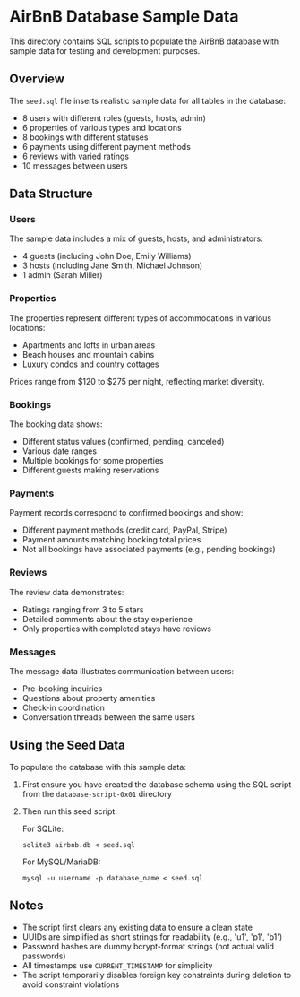 # AirBnB Database Sample Data

This directory contains SQL scripts to populate the AirBnB database with sample data for testing and development purposes.

## Overview

The `seed.sql` file inserts realistic sample data for all tables in the database:

- 8 users with different roles (guests, hosts, admin)
- 6 properties of various types and locations
- 8 bookings with different statuses
- 6 payments using different payment methods
- 6 reviews with varied ratings
- 10 messages between users

## Data Structure

### Users
The sample data includes a mix of guests, hosts, and administrators:
- 4 guests (including John Doe, Emily Williams)
- 3 hosts (including Jane Smith, Michael Johnson)
- 1 admin (Sarah Miller)

### Properties
The properties represent different types of accommodations in various locations:
- Apartments and lofts in urban areas
- Beach houses and mountain cabins
- Luxury condos and country cottages

Prices range from $120 to $275 per night, reflecting market diversity.

### Bookings
The booking data shows:
- Different status values (confirmed, pending, canceled)
- Various date ranges
- Multiple bookings for some properties
- Different guests making reservations

### Payments
Payment records correspond to confirmed bookings and show:
- Different payment methods (credit card, PayPal, Stripe)
- Payment amounts matching booking total prices
- Not all bookings have associated payments (e.g., pending bookings)

### Reviews
The review data demonstrates:
- Ratings ranging from 3 to 5 stars
- Detailed comments about the stay experience
- Only properties with completed stays have reviews

### Messages
The message data illustrates communication between users:
- Pre-booking inquiries
- Questions about property amenities
- Check-in coordination
- Conversation threads between the same users

## Using the Seed Data

To populate the database with this sample data:

1. First ensure you have created the database schema using the SQL script from the `database-script-0x01` directory
2. Then run this seed script:

   For SQLite:
   ```
   sqlite3 airbnb.db < seed.sql
   ```

   For MySQL/MariaDB:
   ```
   mysql -u username -p database_name < seed.sql
   ```

## Notes

- The script first clears any existing data to ensure a clean state
- UUIDs are simplified as short strings for readability (e.g., 'u1', 'p1', 'b1')
- Password hashes are dummy bcrypt-format strings (not actual valid passwords)
- All timestamps use `CURRENT_TIMESTAMP` for simplicity
- The script temporarily disables foreign key constraints during deletion to avoid constraint violations 
